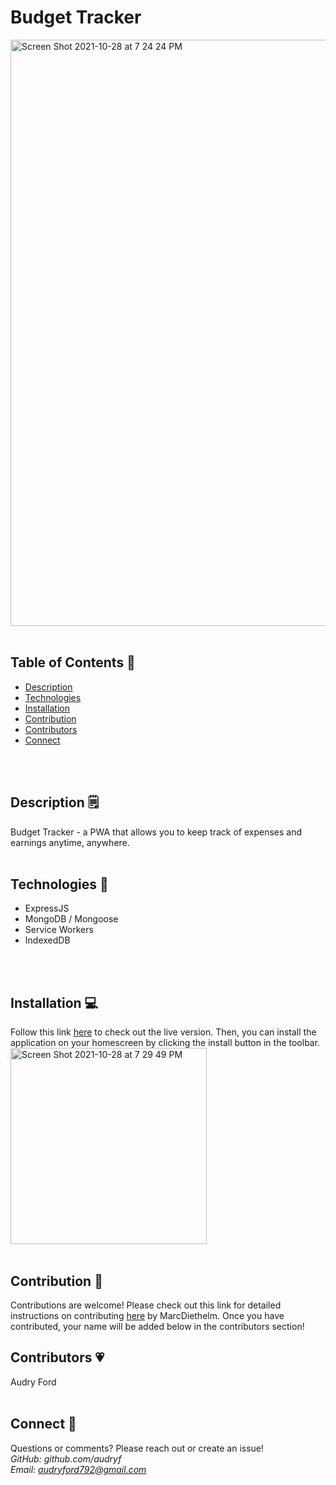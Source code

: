 # Budget Tracker
<img width="938" alt="Screen Shot 2021-10-28 at 7 24 24 PM" src="https://user-images.githubusercontent.com/84256033/139353674-05d69b01-1c2e-48d9-b0cb-077131ff0861.png">
<br>
<br>

## Table of Contents 👀<br>
- [Description](#description)
- [Technologies](#technologies)
- [Installation](#installation)
- [Contribution](#contribution)
- [Contributors](#contributors)
- [Connect](#connect)
<br>
<br>

## Description 🗒
Budget Tracker - a PWA that allows you to keep track of expenses and earnings anytime, anywhere.
<br>
<br>

## Technologies 💾
- ExpressJS 
- MongoDB / Mongoose
- Service Workers
- IndexedDB

<br>
<br>


## Installation 💻
Follow this link [here](https://immense-refuge-78406.herokuapp.com/) to check out the live version. Then, you can install the application on your homescreen by clicking the install button in the toolbar. 
<br>
<img width="314" alt="Screen Shot 2021-10-28 at 7 29 49 PM" src="https://user-images.githubusercontent.com/84256033/139354152-3388550b-6f96-43a0-8140-7fe4d4def3a8.png">
<br>
<br>

## Contribution 👥
Contributions are welcome! Please check out this link for detailed instructions on contributing [here](https://github.com/MarcDiethelm/contributing/blob/master/README.md) by MarcDiethelm. Once you have contributed, your name will be added below in the contributors section!
<br>

## Contributors 💗
Audry Ford 
<br>
<br>

## Connect 📧
Questions or comments? Please reach out or create an issue!
<br>
*GitHub: github.com/audryf*<br>
*Email: audryford792@gmail.com*

